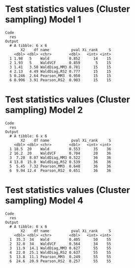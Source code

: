 # Test statistics values (Cluster sampling) Model 1

    Code
      res
    Output
      # A tibble: 6 x 6
           X2    df name          pval Xi_rank     S
        <dbl> <dbl> <chr>        <dbl>   <int> <int>
      1 1.98   5    Wald         0.852      14    15
      2 1.93   5    WaldVCF      0.859       5    15
      3 1.41   3.50 WaldDiag,MM3 0.781      15    15
      4 2.13   4.49 WaldDiag,RS2 0.777      15    15
      5 0.246  2.64 Pearson,MM3  0.950      15    15
      6 0.996  3.91 Pearson,RS2  0.903      15    15

# Test statistics values (Cluster sampling) Model 2

    Code
      res
    Output
      # A tibble: 6 x 6
           X2    df name          pval Xi_rank     S
        <dbl> <dbl> <chr>        <dbl>   <int> <int>
      1 18.5  20    Wald         0.553      35    36
      2 16.2  20    WaldVCF      0.704      20    36
      3  7.20  8.07 WaldDiag,MM3 0.522      36    36
      4 13.8  15.0  WaldDiag,RS2 0.539      36    36
      5  5.45  7.32 Pearson,MM3  0.640      36    36
      6  9.94 12.4  Pearson,RS2  0.651      36    36

# Test statistics values (Cluster sampling) Model 4

    Code
      res
    Output
      # A tibble: 6 x 6
           X2    df name          pval Xi_rank     S
        <dbl> <dbl> <chr>        <dbl>   <int> <int>
      1  35.3  34   Wald         0.405      50    55
      2  32.0  34   WaldVCF      0.564      34    55
      3  11.9  14.1 WaldDiag,MM3 0.627      55    55
      4  22.0  25.1 WaldDiag,RS2 0.637      55    55
      5  13.8  11.1 Pearson,MM3  0.249      55    55
      6  24.6  20.9 Pearson,RS2  0.257      55    55

